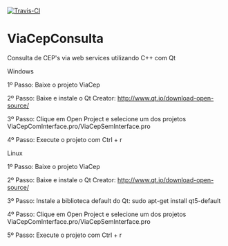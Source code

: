 [![Travis-CI](https://travis-ci.org/HerikLyma/viacepconsulta.svg?branch=master)](https://travis-ci.org/HerikLyma/viacepconsulta)

# ViaCepConsulta

Consulta de CEP's via web services utilizando C++ com Qt

Windows

1º Passo: Baixe o projeto ViaCep

2º Passo: Baixe e instale o Qt Creator: http://www.qt.io/download-open-source/

3º Passo: Clique em Open Project e selecione um dos projetos ViaCepComInterface.pro/ViaCepSemInterface.pro

4º Passo: Execute o projeto com Ctrl + r


Linux

1º Passo: Baixe o projeto ViaCep

2º Passo: Baixe e instale o Qt Creator: http://www.qt.io/download-open-source/

3º Passo: Instale a biblioteca default do Qt: sudo apt-get install qt5-default

4º Passo: Clique em Open Project e selecione um dos projetos ViaCepComInterface.pro/ViaCepSemInterface.pro

5º Passo: Execute o projeto com Ctrl + r
